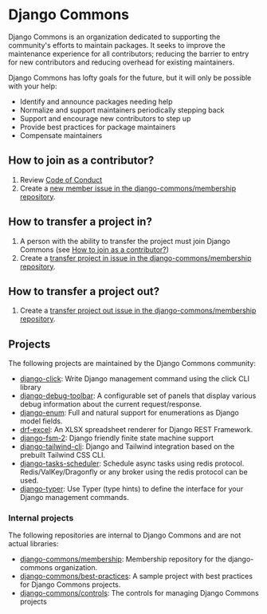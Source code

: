 # Django Commons

Django Commons is an organization dedicated to supporting the community's efforts to maintain packages. It seeks to improve the maintenance experience for all contributors; reducing the barrier to entry for new contributors and reducing overhead for existing maintainers.

Django Commons has lofty goals for the future, but it will only be possible with your help:

- Identify and announce packages needing help
- Normalize and support maintainers periodically stepping back
- Support and encourage new contributors to step up
- Provide best practices for package maintainers
- Compensate maintainers

## How to join as a contributor?

1. Review [Code of Conduct](https://github.com/django-commons/membership/blob/main/CODE_OF_CONDUCT.md)
2. Create a [new member issue in the django-commons/membership repository](https://github.com/django-commons/membership/issues/new/choose).

## How to transfer a project in?

1. A person with the ability to transfer the project must join Django Commons (see [How to join as a contributor?](https://github.com/django-commons/membership#how-to-join-as-a-contributor))
2. Create a [transfer project in issue in the django-commons/membership repository](https://github.com/django-commons/membership/issues/new/choose).

## How to transfer a project out?

1. Create a [transfer project out issue in the django-commons/membership repository](https://github.com/django-commons/membership/issues/new/choose).

## Projects

The following projects are maintained by the Django Commons community:

- [django-click](https://github.com/django-commons/django-click): Write Django management command using the click CLI library
- [django-debug-toolbar](https://github.com/django-commons/django-debug-toolbar): A configurable set of panels that display various debug information about the current request/response.
- [django-enum](https://github.com/django-commons/django-enum): Full and natural support for enumerations as Django model fields.
- [drf-excel](https://github.com/django-commons/drf-excel): An XLSX spreadsheet renderer for Django REST Framework.
- [django-fsm-2](https://github.com/django-commons/django-fsm-2): Django friendly finite state machine support
- [django-tailwind-cli](https://github.com/django-commons/django-tailwind-cli): Django and Tailwind integration based on the prebuilt Tailwind CSS CLI.
- [django-tasks-scheduler](https://github.com/django-commons/django-tasks-scheduler): Schedule async tasks using redis protocol. Redis/ValKey/Dragonfly or any broker using the redis protocol can be used.
- [django-typer](https://github.com/django-commons/django-typer): Use Typer (type hints) to define the interface for your Django management commands.

### Internal projects

The following repositories are internal to Django Commons and are not actual libraries:

- [django-commons/membership](https://github.com/django-commons/membership): Membership repository for the django-commons organization.
- [django-commons/best-practices](https://github.com/django-commons/best-practices): A sample project with best practices for Django Commons projects.
- [django-commons/controls](https://github.com/django-commons/controls): The controls for managing Django Commons projects
